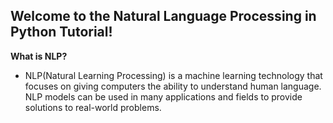 ## Welcome to the Natural Language Processing in Python Tutorial!
**What is NLP?**
- NLP(Natural Learning Processing) is a machine learning technology that focuses on giving computers the ability to understand human language. NLP models can be used in many applications and fields to provide solutions to real-world problems. 
